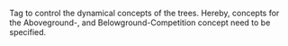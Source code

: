 

Tag to control the dynamical concepts of the trees. Hereby, concepts for the Aboveground-,  and Belowground-Competition concept need to be specified.



